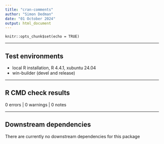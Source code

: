 ```yaml
---
title: "cran-comments"
author: "Simon Dedman"
date: "01 October 2024"
output: html_document
---
```


```{r setup, include=FALSE}
knitr::opts_chunk$set(echo = TRUE)
```

***

## Test environments
* local R installation, R 4.4.1, xubuntu 24.04
* win-builder (devel and release)

***

## R CMD check results

0 errors | 0 warnings | 0 notes

***

## Downstream dependencies

There are currently no downstream dependencies for this package
